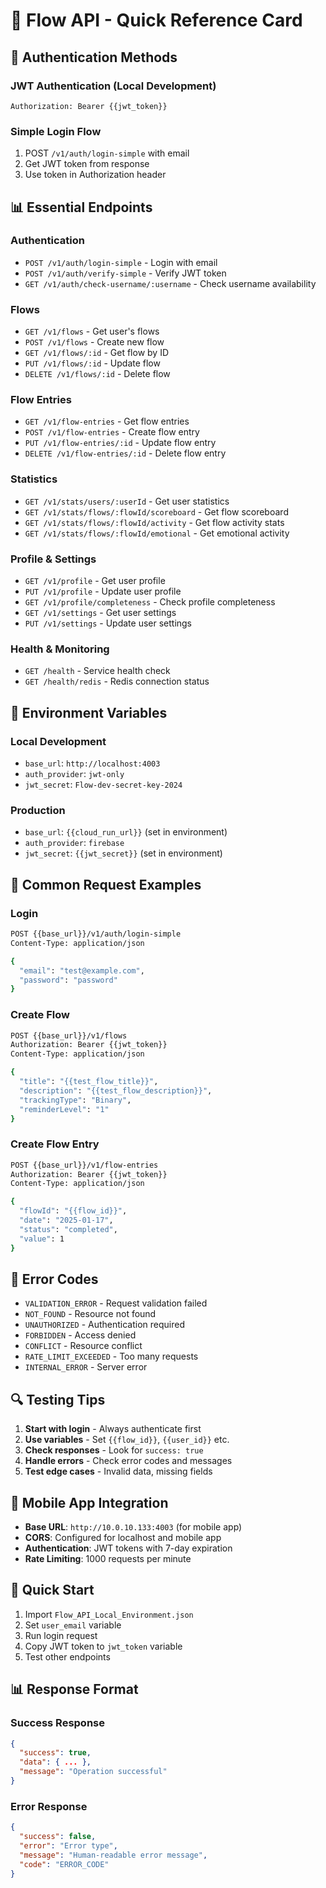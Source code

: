 # 🚀 Flow API - Quick Reference Card

## 🔐 Authentication Methods

### **JWT Authentication (Local Development)**
```
Authorization: Bearer {{jwt_token}}
```

### **Simple Login Flow**
1. POST `/v1/auth/login-simple` with email
2. Get JWT token from response
3. Use token in Authorization header

## 📊 Essential Endpoints

### **Authentication**
- `POST /v1/auth/login-simple` - Login with email
- `POST /v1/auth/verify-simple` - Verify JWT token
- `GET /v1/auth/check-username/:username` - Check username availability

### **Flows**
- `GET /v1/flows` - Get user's flows
- `POST /v1/flows` - Create new flow
- `GET /v1/flows/:id` - Get flow by ID
- `PUT /v1/flows/:id` - Update flow
- `DELETE /v1/flows/:id` - Delete flow

### **Flow Entries**
- `GET /v1/flow-entries` - Get flow entries
- `POST /v1/flow-entries` - Create flow entry
- `PUT /v1/flow-entries/:id` - Update flow entry
- `DELETE /v1/flow-entries/:id` - Delete flow entry

### **Statistics**
- `GET /v1/stats/users/:userId` - Get user statistics
- `GET /v1/stats/flows/:flowId/scoreboard` - Get flow scoreboard
- `GET /v1/stats/flows/:flowId/activity` - Get flow activity stats
- `GET /v1/stats/flows/:flowId/emotional` - Get emotional activity

### **Profile & Settings**
- `GET /v1/profile` - Get user profile
- `PUT /v1/profile` - Update user profile
- `GET /v1/profile/completeness` - Check profile completeness
- `GET /v1/settings` - Get user settings
- `PUT /v1/settings` - Update user settings

### **Health & Monitoring**
- `GET /health` - Service health check
- `GET /health/redis` - Redis connection status

## 🔧 Environment Variables

### **Local Development**
- `base_url`: `http://localhost:4003`
- `auth_provider`: `jwt-only`
- `jwt_secret`: `Flow-dev-secret-key-2024`

### **Production**
- `base_url`: `{{cloud_run_url}}` (set in environment)
- `auth_provider`: `firebase`
- `jwt_secret`: `{{jwt_secret}}` (set in environment)

## 📝 Common Request Examples

### **Login**
```bash
POST {{base_url}}/v1/auth/login-simple
Content-Type: application/json

{
  "email": "test@example.com",
  "password": "password"
}
```

### **Create Flow**
```bash
POST {{base_url}}/v1/flows
Authorization: Bearer {{jwt_token}}
Content-Type: application/json

{
  "title": "{{test_flow_title}}",
  "description": "{{test_flow_description}}",
  "trackingType": "Binary",
  "reminderLevel": "1"
}
```

### **Create Flow Entry**
```bash
POST {{base_url}}/v1/flow-entries
Authorization: Bearer {{jwt_token}}
Content-Type: application/json

{
  "flowId": "{{flow_id}}",
  "date": "2025-01-17",
  "status": "completed",
  "value": 1
}
```

## 🚨 Error Codes

- `VALIDATION_ERROR` - Request validation failed
- `NOT_FOUND` - Resource not found
- `UNAUTHORIZED` - Authentication required
- `FORBIDDEN` - Access denied
- `CONFLICT` - Resource conflict
- `RATE_LIMIT_EXCEEDED` - Too many requests
- `INTERNAL_ERROR` - Server error

## 🔍 Testing Tips

1. **Start with login** - Always authenticate first
2. **Use variables** - Set `{{flow_id}}`, `{{user_id}}` etc.
3. **Check responses** - Look for `success: true`
4. **Handle errors** - Check error codes and messages
5. **Test edge cases** - Invalid data, missing fields

## 📱 Mobile App Integration

- **Base URL**: `http://10.0.10.133:4003` (for mobile app)
- **CORS**: Configured for localhost and mobile app
- **Authentication**: JWT tokens with 7-day expiration
- **Rate Limiting**: 1000 requests per minute

## 🚀 Quick Start

1. Import `Flow_API_Local_Environment.json`
2. Set `user_email` variable
3. Run login request
4. Copy JWT token to `jwt_token` variable
5. Test other endpoints

## 📊 Response Format

### **Success Response**
```json
{
  "success": true,
  "data": { ... },
  "message": "Operation successful"
}
```

### **Error Response**
```json
{
  "success": false,
  "error": "Error type",
  "message": "Human-readable error message",
  "code": "ERROR_CODE"
}
```